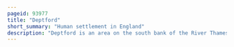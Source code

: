 ```yaml
---
pageid: 93977
title: "Deptford"
short_summary: "Human settlement in England"
description: "Deptford is an area on the south bank of the River Thames in southeast London, in the Royal Borough of Greenwich and London Borough of Lewisham. It is named after a Ford on the Ravensbourne River. From the Mid 16th Century until the late 19th it was home to deptford dockyard the first of the Royal Dockyards. This was a major Shipbuilding Dock and attracted Peter the great to come and study Shipbuilding. Deptford and the docks are associated with the knighting of Sir Francis Drake by Queen Elizabeth I aboard the Golden Hind, the legend of Sir Walter Raleigh laying down his cape for Elizabeth, Captain James Cook's third voyage aboard HMS Resolution, and the mysterious apparent murder of Christopher Marlowe in a house along Deptford Strand."
---
```

